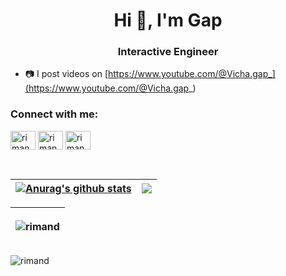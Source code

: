 <!-- ### Hi there 👋 -->

<h1 align="center">Hi 👋, I'm Gap</h1>

<h3 align="center">Interactive Engineer</h3>

- 📷 I post videos on [https://www.youtube.com/@Vicha.gap_](https://www.youtube.com/@Vicha.gap_)

<h3 align="left">Connect with me:</h3>
<p align="left">
<a href="https://www.instagram.com/vicha.gap/" target="blank"><img align="center" src="https://raw.githubusercontent.com/rahuldkjain/github-profile-readme-generator/master/src/images/icons/Social/instagram.svg" alt="rimand" height="30" width="40" /></a>
<a href="https://www.youtube.com/channel/UC0-pBFtHG6KjIsfe1txjh9g" target="blank"><img align="center" src="https://raw.githubusercontent.com/rahuldkjain/github-profile-readme-generator/master/src/images/icons/Social/youtube.svg" alt="rimand" height="30" width="40" /></a>
<a href="https://www.linkedin.com/in/vichagorn-lupponglung-0671b510b/" target="blank"><img align="center" src="https://raw.githubusercontent.com/rahuldkjain/github-profile-readme-generator/master/src/images/icons/Social/linked-in-alt.svg" alt="rimand" height="30" width="40" /></a>
</p>

<br>

<!-- ![rimand's GitHub stats](https://github-readme-stats.vercel.app/api?username=rimand&show_icons=true&theme=radical)  -->

| <a href="https://github.com/anuraghazra/github-readme-stats"><img align="center" src="https://github-readme-stats.vercel.app/api?username=rimand&show_icons=true&include_all_commits=true&theme=buefy&hide_border=true" alt="Anurag's github stats" /></a> | <a href="https://github.com/anuraghazra/github-readme-stats"><img align="center" src="https://github-readme-stats.vercel.app/api/top-langs/?username=rimand&layout=compact&theme=buefy&hide_border=true" /></a> |
| ------------- | ------------- |

| <a><p><img align="center" src="https://github-readme-streak-stats.herokuapp.com/?user=rimand&theme=dark" alt="rimand" /></p></a> |
| ------------- |

<!-- [![Top Langs](https://github-readme-stats.vercel.app/api/top-langs/?username=rimand&layout=compact&show_icons=true&theme=radical)](https://github.com/rimand/github-readme-stats) -->

<p align="left"> <img src="https://komarev.com/ghpvc/?username=rimand&label=Profile%20views&color=0e75b6&style=flat-square" alt="rimand" /> </p>

<!--
**rimand/rimand** is a ✨ _special_ ✨ repository because its `README.md` (this file) appears on your GitHub profile.

Here are some ideas to get you started:

- 🔭 I’m currently working on ...
- 🌱 I’m currently learning ...
- 👯 I’m looking to collaborate on ...
- 🤔 I’m looking for help with ...
- 💬 Ask me about ...
- 📫 How to reach me: ...
- 😄 Pronouns: ...
- ⚡ Fun fact: ...
-->
